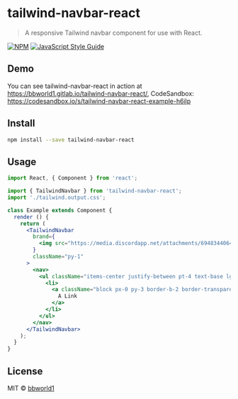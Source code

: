 # tailwind-navbar-react

> A responsive Tailwind navbar component for use with React.

[![NPM](https://img.shields.io/npm/v/tailwind-navbar-react.svg)](https://www.npmjs.com/package/tailwind-navbar-react) [![JavaScript Style Guide](https://img.shields.io/badge/code_style-standard-brightgreen.svg)](https://standardjs.com)

## Demo

You can see tailwind-navbar-react in action at https://bbworld1.gitlab.io/tailwind-navbar-react/,
CodeSandbox: https://codesandbox.io/s/tailwind-navbar-react-example-h6ilp

## Install

```bash
npm install --save tailwind-navbar-react
```

## Usage

```jsx
import React, { Component } from 'react';

import { TailwindNavbar } from 'tailwind-navbar-react';
import './tailwind.output.css';

class Example extends Component {
  render () {
    return (
      <TailwindNavbar
        brand={
          <img src="https://media.discordapp.net/attachments/694834406493257762/729067815499202651/matthew_border.png" width="40" height="40" alt="Brand logo" />
        }
        className="py-1"
      >
        <nav>
          <ul className="items-center justify-between pt-4 text-base lg:flex lg:pt-0">
            <li>
              <a className="block px-0 py-3 border-b-2 border-transparent lg:p-4 hover:border-indigo-400" href="/">
                A Link
              </a>
            </li>
          </ul>
        </nav>
      </TailwindNavbar>
    );
  }
}
```

## License

MIT © [bbworld1](https://github.com/bbworld1)
